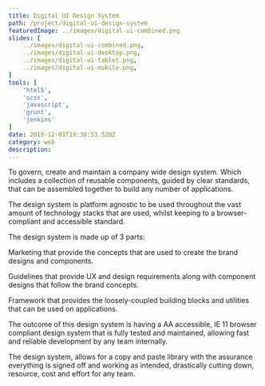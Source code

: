 ```yaml
---
title: Digital UI Design System
path: /project/digital-ui-design-system
featuredImage: ../images/digital-ui-combined.png
slides: [
    ../images/digital-ui-combined.png,
    ../images/digital-ui-desktop.png,
    ../images/digital-ui-tablet.png,
    ../images/digital-ui-mobile.png,
]
tools: [
    'html5',
    'scss',
    'javascript',
    'grunt',
    'jenkins'
]
date: 2019-12-01T19:38:53.520Z
category: web
description:
---
```


To govern, create and maintain a company wide design system. Which includes a collection of reusable components, guided by clear standards, that can be assembled together to build any number of applications.

The design system is platform agnostic to be used throughout the vast amount of technology stacks that are used, whilst keeping to a browser-compliant and accessible standard.

The design system is made up of 3 parts:

Marketing that provide the concepts that are used to create the brand designs and components.

Guidelines that provide UX and design requirements along with component designs that follow the brand concepts.

Framework that provides the loosely-coupled building blocks and utilities that can be used on applications.

The outcome of this design system is having a AA accessible, IE 11 browser compliant design system that is fully tested and maintained, allowing fast and reliable development by any team internally.

The design system, allows for a copy and paste library with the assurance everything is signed off and working as intended, drastically cutting down, resource, cost and effort for any team.
